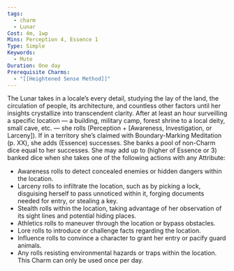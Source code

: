 ```yaml
---
tags:
  - charm
  - Lunar
Cost: 4m, 1wp
Mins: Perception 4, Essence 1
Type: Simple
Keywords:
  - Mute
Duration: One day
Prerequisite Charms:
  - "[[Heightened Sense Method]]"
---
```

The Lunar takes in a locale’s every detail, studying the lay of the land, the circulation of people, its architecture, and countless other factors until her insights crystallize into transcendent clarity. After at least an hour surveilling a specific location — a building, military camp, forest shrine to a local deity, small cave, etc. — she rolls (Perception + [Awareness, Investigation, or Larceny]). If in a territory she’s claimed with Boundary-Marking Meditation (p. XX), she adds (Essence) successes. She banks a pool of non-Charm dice equal to her successes. She may add up to (higher of Essence or 3) banked dice when she takes one of the following actions with any Attribute: 
-  Awareness rolls to detect concealed enemies or hidden dangers within the location. 
-  Larceny rolls to infiltrate the location, such as by picking a lock, disguising herself to pass unnoticed within it, forging documents needed for entry, or stealing a key. 
-  Stealth rolls within the location, taking advantage of her observation of its sight lines and potential hiding places. 
-  Athletics rolls to maneuver through the location or bypass obstacles. 
-  Lore rolls to introduce or challenge facts regarding the location. 
-  Influence rolls to convince a character to grant her entry or pacify guard animals. 
-  Any rolls resisting environmental hazards or traps within the location. This Charm can only be used once per day.